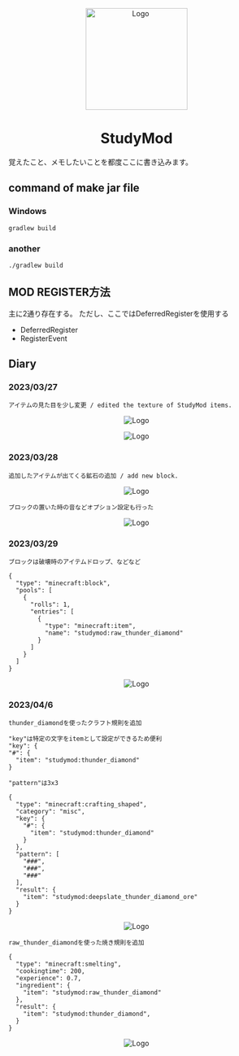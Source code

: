 <p align="center"><img src="https://raw.githubusercontent.com/Himabitoo/forge-mod-study/main/src/main/resources/assets/studymod/textures/item/raw_thunder_diamond_ICON.png" alt="Logo" width="200"></p>
<h1 align="center">StudyMod</h1>
<p>覚えたこと、メモしたいことを都度ここに書き込みます。</p>

## command of make jar file
### Windows
````java:Windows
gradlew build
````
### another
````java:Windows
./gradlew build
````

## MOD REGISTER方法
主に2通り存在する。
ただし、ここではDeferredRegisterを使用する
- DeferredRegister
- RegisterEvent


## Diary

### 2023/03/27
    アイテムの見た目を少し変更 / edited the texture of StudyMod items.
<p align="center"><img src="https://raw.githubusercontent.com/Himabitoo/forge-mod-study/main/diary/img/2023-03-27_img1.png" alt="Logo"></p>
<p align="center"><img src="https://raw.githubusercontent.com/Himabitoo/forge-mod-study/main/diary/img/2023-03-27_img2.png" alt="Logo"></p>

### 2023/03/28
    追加したアイテムが出てくる鉱石の追加 / add new block.
<p align="center"><img src="https://raw.githubusercontent.com/Himabitoo/forge-mod-study/main/diary/img/2023-03-28_img1.png" alt="Logo"></p>
    
    ブロックの置いた時の音などオプション設定も行った

<p align="center"><img src="https://raw.githubusercontent.com/Himabitoo/forge-mod-study/main/diary/img/2023-03-28_img2.png" alt="Logo"></p>

### 2023/03/29
    ブロックは破壊時のアイテムドロップ、などなど
    
````json:json
{
  "type": "minecraft:block",
  "pools": [
    {
      "rolls": 1,
      "entries": [
        {
          "type": "minecraft:item",
          "name": "studymod:raw_thunder_diamond"
        }
      ]
    }
  ]
}
````
    
<p align="center"><img src="https://raw.githubusercontent.com/Himabitoo/forge-mod-study/main/diary/img/2023-03-29.png" alt="Logo"></p>


### 2023/04/6

    thunder_diamondを使ったクラフト規則を追加

    "key"は特定の文字をitemとして設定ができるため便利
    "key": {
    "#": {
      "item": "studymod:thunder_diamond"
    }

    "pattern"は3x3


````json:json
{
  "type": "minecraft:crafting_shaped",
  "category": "misc",
  "key": {
    "#": {
      "item": "studymod:thunder_diamond"
    }
  },
  "pattern": [
    "###",
    "###",
    "###"
  ],
  "result": {
    "item": "studymod:deepslate_thunder_diamond_ore"
  }
}
````

<p align="center"><img src="https://raw.githubusercontent.com/Himabitoo/forge-mod-study/main/diary/img/2023-04-06_img2.png" alt="Logo"></p>

    raw_thunder_diamondを使った焼き規則を追加
    
````json:json
{
  "type": "minecraft:smelting",
  "cookingtime": 200,
  "experience": 0.7,
  "ingredient": {
    "item": "studymod:raw_thunder_diamond"
  },
  "result": {
    "item": "studymod:thunder_diamond",
  }
}
````
<p align="center"><img src="https://raw.githubusercontent.com/Himabitoo/forge-mod-study/main/diary/img/2023-04-06_img1.png" alt="Logo"></p>